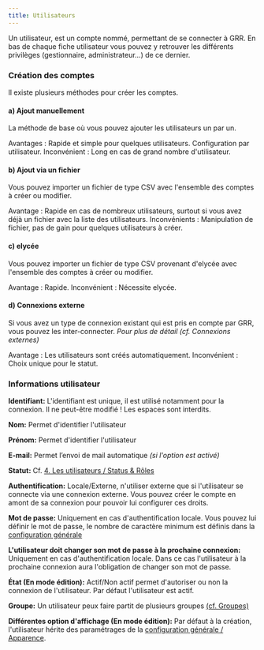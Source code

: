 ```yaml
---
title: Utilisateurs
---
```


Un utilisateur, est un compte nommé, permettant de se connecter à GRR.
En bas de chaque fiche utilisateur vous pouvez y retrouver les différents privilèges (gestionnaire, administrateur...) de ce dernier.


### Création des comptes

Il existe plusieurs méthodes pour créer les comptes.

#### a) Ajout manuellement
La méthode de base où vous pouvez ajouter les utilisateurs un par un.

Avantages : Rapide et simple pour quelques utilisateurs. Configuration par utilisateur.
Inconvénient : Long en cas de grand nombre d'utilisateur.

#### b) Ajout via un fichier
Vous pouvez importer un fichier de type CSV avec l'ensemble des comptes à créer ou modifier.

Avantage : Rapide en cas de nombreux utilisateurs, surtout si vous avez déjà un fichier avec la liste des utilisateurs.
Inconvénients : Manipulation de fichier, pas de gain pour quelques utilisateurs à créer.

#### c) elycée
Vous pouvez importer un fichier de type CSV provenant d'elycée avec l'ensemble des comptes à créer ou modifier.

Avantage : Rapide.
Inconvénient : Nécessite elycée.

#### d) Connexions externe
Si vous avez un type de connexion existant qui est pris en compte par GRR, vous pouvez les inter-connecter.
_Pour plus de détail (cf. Connexions externes)_

Avantage : Les utilisateurs sont créés automatiquement.
Inconvénient : Choix unique pour le statut.

### Informations utilisateur

**Identifiant:** L'identifiant est unique, il est utilisé notamment pour la connexion. Il ne peut-être modifié ! Les espaces sont interdits.

**Nom:** Permet d'identifier l'utilisateur

**Prénom:** Permet d'identifier l'utilisateur

**E-mail:** Permet l’envoi de mail automatique _(si l'option est activé)_

**Statut:** Cf. [4. Les utilisateurs / Status & Rôles](http://devome.com/GRR/DOC/les-utilisateurs/statuts-and-roles)

**Authentification:** Locale/Externe, n'utiliser externe que si l'utilisateur se connecte via une connexion externe. Vous pouvez créer le compte en amont de sa connexion pour pouvoir lui configurer ces droits.

**Mot de passe:** Uniquement en cas d'authentification locale. Vous pouvez lui définir le mot de passe, le nombre de caractère minimum est définis dans la [configuration générale](http://devome.com/GRR/DOC/configuration-generale/securite-connexions)

**L'utilisateur doit changer son mot de passe à la prochaine connexion:** Uniquement en cas d'authentification locale. Dans ce cas l'utilisateur à la prochaine connexion aura l'obligation de changer son mot de passe.

**État (En mode édition):** Actif/Non actif permet d'autoriser ou non la connexion de l'utilisateur. Par défaut l'utilisateur est actif.

**Groupe:**  Un utilisateur peux faire partit de plusieurs groupes [(cf. Groupes)](http://devome.com/GRR/DOC/utilisateurs%20et%20acc%C3%A8s/groupes)

**Différentes option d'affichage (En mode édition):** Par défaut à la création, l'utilisateur hérite des paramétrages de la [configuration générale / Apparence](http://devome.com/GRR/DOC/configuration-generale/apparence).

